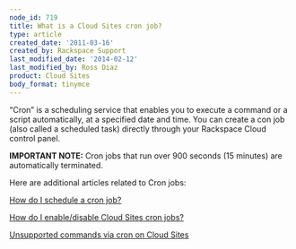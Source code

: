 ```yaml
---
node_id: 719
title: What is a Cloud Sites cron job?
type: article
created_date: '2011-03-16'
created_by: Rackspace Support
last_modified_date: '2014-02-12'
last_modified_by: Ross Diaz
product: Cloud Sites
body_format: tinymce
---
```


&ldquo;Cron&rdquo; is a scheduling service that enables you to execute a command or
a script automatically, at a specified date and time. You can create a
con job (also called a scheduled task) directly through your Rackspace
Cloud control panel.

**IMPORTANT NOTE:** Cron jobs that run over 900 seconds (15 minutes) are
automatically terminated.

Here are additional articles related to Cron jobs:

[How do I schedule a cron
job?](/how-to/how-do-i-schedule-a-cron-job-for-cloud-sites "How do I schedule a cron job?")

[How do I enable/disable Cloud Sites cron
jobs?](/how-to/enable-or-disable-a-cloud-sites-scheduled-task-cron-job)

[Unsupported commands via cron on Cloud
Sites](/how-to/unsupported-commands-via-cron-on-cloud-sites)



